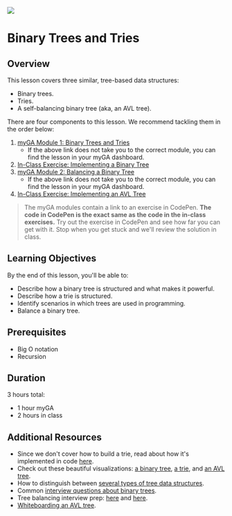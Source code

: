 ![](https://ga-dash.s3.amazonaws.com/production/assets/logo-9f88ae6c9c3871690e33280fcf557f33.png) 

# Binary Trees and Tries

## Overview
This lesson covers three similar, tree-based data structures:
- Binary trees.
- Tries.
- A self-balancing binary tree (aka, an AVL tree).

There are four components to this lesson. We recommend tackling them in the order below:
1. [myGA Module 1: Binary Trees and Tries](https://my.generalassemb.ly/activities/8)
    -   If the above link does not take you to the correct module, you can find the lesson in your myGA dashboard.
2. [In-Class Exercise: Implementing a Binary Tree](exercises/binaryTree.js)
3. [myGA Module 2: Balancing a Binary Tree](https://my.generalassemb.ly/activities/263)
    -   If the above link does not take you to the correct module, you can find the lesson in your myGA dashboard.
4. [In-Class Exercise: Implementing an AVL Tree](exercises/AVLTree.js)

> The myGA modules contain a link to an exercise in CodePen. **The code in CodePen is the exact same as the code in the in-class exercises.** Try out the exercise in CodePen and see how far you can get with it. Stop when you get stuck and we'll review the solution in class.

## Learning Objectives
By the end of this lesson, you'll be able to:
- Describe how a binary tree is structured and what makes it powerful. 
- Describe how a trie is structured.
- Identify scenarios in which trees are used in programming. 
- Balance a binary tree.

## Prerequisites
* Big O notation
* Recursion

## Duration
3 hours total:
* 1 hour myGA
* 2 hours in class

## Additional Resources
* Since we don't cover how to build a trie, read about how it's implemented in code [here](https://github.com/trekhleb/javascript-algorithms/tree/master/src/data-structures/trie).
* Check out these beautiful visualizations: [a binary tree](https://www.cs.usfca.edu/~galles/visualization/BST.html), [a trie](https://www.cs.usfca.edu/~galles/visualization/Trie.html), and [an AVL tree](https://www.cs.usfca.edu/~galles/visualization/AVLtree.html).
* How to distinguish between [several types of tree data structures](https://github.com/trekhleb/javascript-algorithms/tree/master/src/data-structures/tree).
* Common [interview questions about binary trees](https://medium.com/@codingfreak/binary-tree-interview-questions-and-practice-problems-439df7e5ea1f).
* Tree balancing interview prep: [here](https://www.geeksforgeeks.org/convert-normal-bst-balanced-bst/) and [here](https://www.geeksforgeeks.org/how-to-determine-if-a-binary-tree-is-balanced).
* [Whiteboarding an AVL tree](https://www.youtube.com/watch?v=rbg7Qf8GkQ4&).
